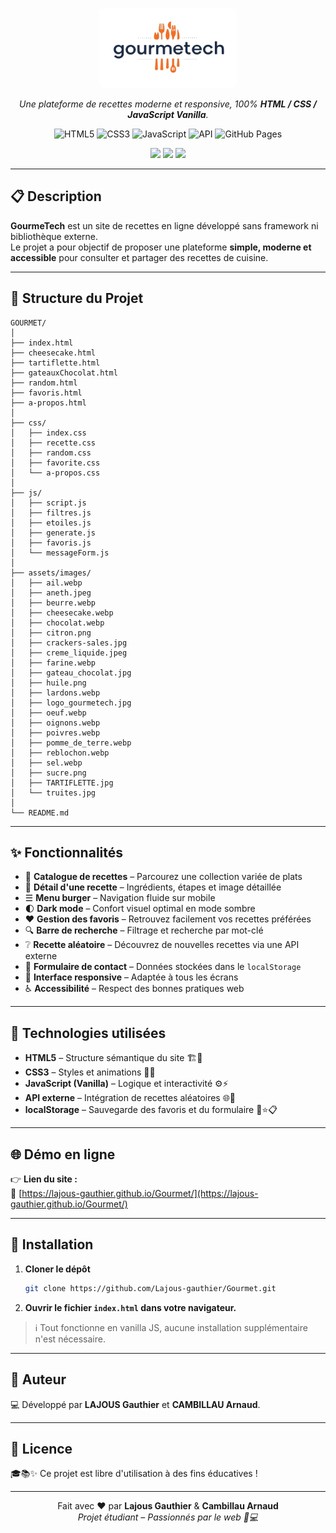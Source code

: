 <p align="center">
  <img src="assets/images/logo_gourmetech.jpg" alt="Logo GourmeTech" width="200" style="background-color:white; padding:10px; border-radius:8px;">
</p>


<p align="center">
  <em>Une plateforme de recettes moderne et responsive, 100% <strong>HTML / CSS / JavaScript Vanilla</strong>.</em>
</p>

<p align="center">
  <!-- Badges techniques -->
  <img src="https://img.shields.io/badge/HTML5-E34F26?style=for-the-badge&logo=html5&logoColor=white" alt="HTML5">
  <img src="https://img.shields.io/badge/CSS3-1572B6?style=for-the-badge&logo=css3&logoColor=white" alt="CSS3">
  <img src="https://img.shields.io/badge/JavaScript-F7DF1E?style=for-the-badge&logo=javascript&logoColor=black" alt="JavaScript">
  <img src="https://img.shields.io/badge/API-TheMealDB-blue?style=for-the-badge&logo=api&logoColor=white" alt="API">
  <img src="https://img.shields.io/badge/GitHub_Pages-121013?style=for-the-badge&logo=github&logoColor=white" alt="GitHub Pages">
</p>

<p align="center">
  <!-- Liens principaux -->
  <a href="https://lajous-gauthier.github.io/Gourmet/"><img src="https://img.shields.io/badge/🌐_Visiter_le_site-Online-blue?style=for-the-badge"></a>
  <a href="https://github.com/Lajous-gauthier/Gourmet"><img src="https://img.shields.io/github/stars/Lajous-gauthier/Gourmet?style=for-the-badge&logo=github"></a>
  <img src="https://img.shields.io/badge/License-Educative-green?style=for-the-badge">
</p>

---

## 📋 Description

**GourmeTech** est un site de recettes en ligne développé sans framework ni bibliothèque externe.  
Le projet a pour objectif de proposer une plateforme **simple, moderne et accessible** pour consulter et partager des recettes de cuisine.

---

## 📁 Structure du Projet

```
GOURMET/
│
├── index.html
├── cheesecake.html
├── tartiflette.html
├── gateauxChocolat.html
├── random.html
├── favoris.html
├── a-propos.html
│
├── css/
│   ├── index.css
│   ├── recette.css
│   ├── random.css
│   ├── favorite.css
│   └── a-propos.css
│
├── js/
│   ├── script.js
│   ├── filtres.js
│   ├── etoiles.js
│   ├── generate.js
│   ├── favoris.js
│   └── messageForm.js
│
├── assets/images/
│   ├── ail.webp
│   ├── aneth.jpeg
│   ├── beurre.webp
│   ├── cheesecake.webp
│   ├── chocolat.webp
│   ├── citron.png
│   ├── crackers-sales.jpg
│   ├── creme_liquide.jpeg
│   ├── farine.webp
│   ├── gateau_chocolat.jpg
│   ├── huile.png
│   ├── lardons.webp
│   ├── logo_gourmetech.jpg
│   ├── oeuf.webp
│   ├── oignons.webp
│   ├── poivres.webp
│   ├── pomme_de_terre.webp
│   ├── reblochon.webp
│   ├── sel.webp
│   ├── sucre.png
│   ├── TARTIFLETTE.jpg
│   └── truites.jpg
│
└── README.md

```

---

## ✨ Fonctionnalités

- 📖 **Catalogue de recettes** – Parcourez une collection variée de plats  
- 🥣 **Détail d'une recette** – Ingrédients, étapes et image détaillée  
- ☰ **Menu burger** – Navigation fluide sur mobile  
- 🌓 **Dark mode** – Confort visuel optimal en mode sombre  
- ❤️ **Gestion des favoris** – Retrouvez facilement vos recettes préférées  
- 🔍 **Barre de recherche** – Filtrage et recherche par mot-clé  
- ❔ **Recette aléatoire** – Découvrez de nouvelles recettes via une API externe  
- 📜 **Formulaire de contact** – Données stockées dans le `localStorage`  
- 📱 **Interface responsive** – Adaptée à tous les écrans  
- ♿ **Accessibilité** – Respect des bonnes pratiques web

---

## 🧩 Technologies utilisées

- **HTML5** – Structure sémantique du site 🏗️🧱  
- **CSS3** – Styles et animations 🎨✨  
- **JavaScript (Vanilla)** – Logique et interactivité ⚙️⚡  
- **API externe** – Intégration de recettes aléatoires 🌐🍲  
- **localStorage** – Sauvegarde des favoris et du formulaire 💾⭐📋

---

## 🌐 Démo en ligne

👉 **Lien du site :**  
🔗 [https://lajous-gauthier.github.io/Gourmet/](https://lajous-gauthier.github.io/Gourmet/)

---

## 🚀 Installation

1. **Cloner le dépôt**
   ```bash
   git clone https://github.com/Lajous-gauthier/Gourmet.git

2. **Ouvrir le fichier `index.html` dans votre navigateur.**

> ℹ️ Tout fonctionne en vanilla JS, aucune installation supplémentaire n'est nécessaire.

---

## 👤 Auteur

💻 Développé par **LAJOUS Gauthier** et **CAMBILLAU Arnaud**. 

---

## 📝 Licence

🎓📚✨ Ce projet est libre d'utilisation à des fins éducatives !

---

<p align="center"> Fait avec ❤️ par <strong>Lajous Gauthier</strong> & <strong>Cambillau Arnaud</strong><br> <em>Projet étudiant – Passionnés par le web 🍳💻</em> </p>
